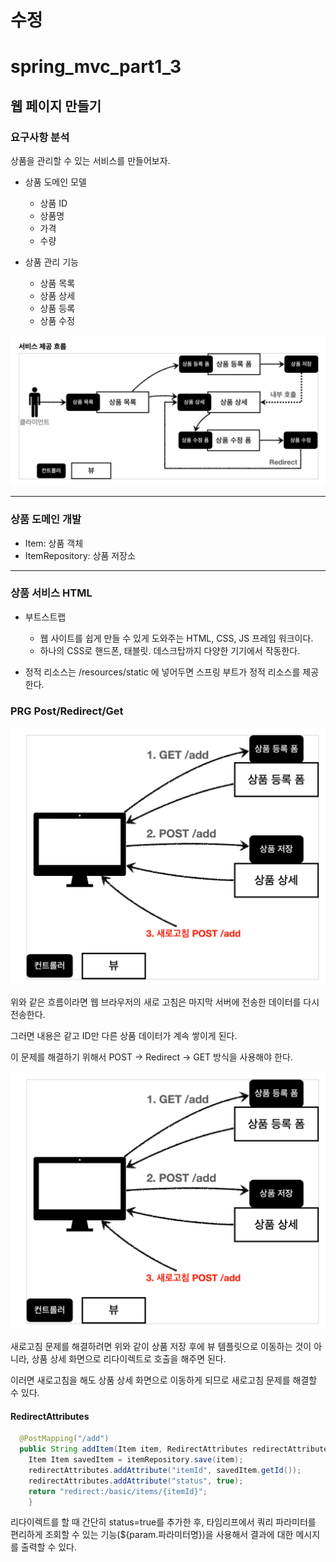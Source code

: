 # 수정
# spring_mvc_part1_3

## 웹 페이지 만들기

### 요구사항 분석

상품을 관리할 수 있는 서비스를 만들어보자.

- 상품 도메인 모델
    - 상품 ID
    - 상품명
    - 가격
    - 수량

- 상품 관리 기능
    - 상품 목록
    - 상품 상세
    - 상품 등록
    - 상품 수정

![img.png](img/img.png)

---
### 상품 도메인 개발

- Item: 상품 객체
- ItemRepository: 상품 저장소

---
### 상품 서비스 HTML

- 부트스트랩
  - 웹 사이트를 쉽게 만들 수 있게 도와주는 HTML, CSS, JS 프레임 워크이다.
  - 하나의 CSS로 핸드폰, 태블릿. 데스크탑까지 다양한 기기에서 작동한다.

- 정적 리소스는 /resources/static 에 넣어두면 스프링 부트가 정적 리소스를 제공한다.

### PRG Post/Redirect/Get

![img_3.png](img/img_3.png)

위와 같은 흐름이라면 웹 브라우저의 새로 고침은 마지막 서버에 전송한 데이터를 다시 전송한다.

그러면 내용은 같고 ID만 다른 상품 데이터가 계속 쌓이게 된다.

이 문제를 해결하기 위해서 POST -> Redirect -> GET 방식을 사용해야 한다.

![img_4.png](img/img_4.png)

새로고침 문제를 해결하려면 위와 같이 상품 저장 후에 뷰 템플릿으로 이동하는 것이 아니라, 상품 상세 화면으로 리다이렉트로 호출을 해주면 된다.

이러면 새로고침을 해도 상품 상세 화면으로 이동하게 되므로 새로고침 문제를 해결할 수 있다.

#### RedirectAttributes

```java
  @PostMapping("/add")
  public String addItem(Item item, RedirectAttributes redirectAttributes) {
    Item Item savedItem = itemRepository.save(item);
    redirectAttributes.addAttribute("itemId", savedItem.getId());
    redirectAttributes.addAttribute("status", true);
    return "redirect:/basic/items/{itemId}";
    }
```

리다이렉트를 할 때 간단히 status=true를 추가한 후, 타임리프에서 쿼리 파라미터를 편리하게 조회할 수 있는 기능(${param.파라미터명})을 사용해서 결과에 대한 메시지를 출력할 수 있다.





